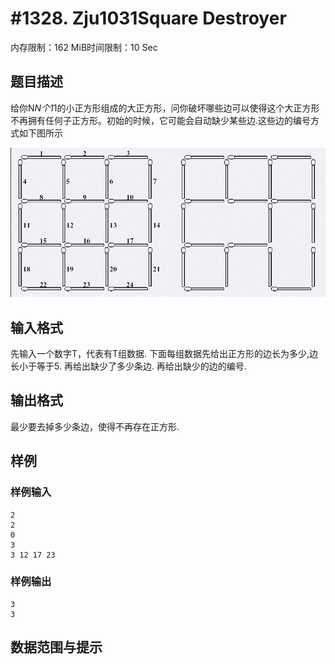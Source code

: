 # #1328. Zju1031Square Destroyer

内存限制：162 MiB时间限制：10 Sec

## 题目描述

给你N*N个1*1的小正方形组成的大正方形，问你破坏哪些边可以使得这个大正方形不再拥有任何子正方形。初始的时候，它可能会自动缺少某些边.这些边的编号方式如下图所示

![](images/1328.jpg)

## 输入格式

先输入一个数字T，代表有T组数据.
下面每组数据先给出正方形的边长为多少,边长小于等于5.
再给出缺少了多少条边.
再给出缺少的边的编号.

## 输出格式

最少要去掉多少条边，使得不再存在正方形.

## 样例

### 样例输入

    
    2 
    2 
    0 
    3 
    3 12 17 23 
    

### 样例输出

    
    3
    3
    

## 数据范围与提示
